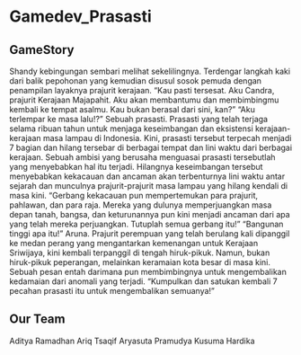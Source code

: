 # Gamedev_Prasasti

## GameStory
Shandy kebingungan sembari melihat sekelilingnya. Terdengar langkah kaki dari balik pepohonan yang kemudian disusul sosok pemuda dengan penampilan layaknya prajurit kerajaan. “Kau pasti tersesat. Aku Candra, prajurit Kerajaan Majapahit. Aku akan membantumu dan membimbingmu kembali ke tempat asalmu. Kau bukan berasal dari sini, kan?”
“Aku terlempar ke masa lalu!?”
Sebuah prasasti. Prasasti yang telah terjaga selama ribuan tahun untuk menjaga keseimbangan dan eksistensi kerajaan-kerajaan masa lampau di Indonesia. Kini, prasasti tersebut terpecah menjadi 7 bagian dan hilang tersebar di berbagai tempat dan lini waktu dari  berbagai kerajaan. Sebuah ambisi yang berusaha menguasai prasasti tersebutlah yang menyebabkan hal itu terjadi. Hilangnya keseimbangan tersebut menyebabkan kekacauan dan ancaman akan terbenturnya lini waktu antar sejarah dan munculnya prajurit-prajurit masa lampau yang hilang kendali di masa kini.
“Gerbang kekacauan pun mempertemukan para prajurit, pahlawan, dan para raja. Mereka yang dulunya memperjuangkan masa depan tanah, bangsa, dan keturunannya pun kini menjadi ancaman dari apa yang telah mereka perjuangkan. Tutuplah semua gerbang itu!”
“Bangunan tinggi apa itu!” Aruna. Prajurit perempuan yang telah berulang kali dipanggil ke medan perang yang mengantarkan kemenangan untuk Kerajaan Sriwijaya, kini kembali terpanggil di tengah hiruk-pikuk. Namun, bukan hiruk-pikuk peperangan, melainkan keramaian kota besar di masa kini. Sebuah pesan entah darimana pun membimbingnya untuk mengembalikan kedamaian dari anomali yang terjadi.
“Kumpulkan dan satukan kembali 7 pecahan prasasti itu untuk mengembalikan semuanya!”


## Our Team
Aditya Ramadhan
Ariq Tsaqif Aryasuta
Pramudya Kusuma Hardika